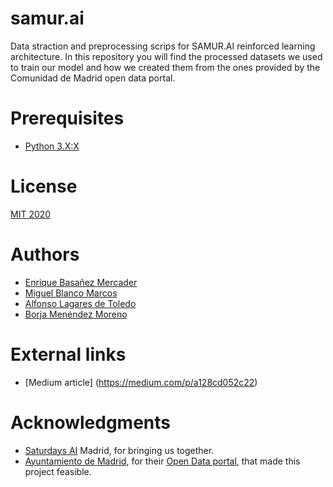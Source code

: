 
# samur.ai
Data straction and preprocessing scrips for SAMUR.AI reinforced learning architecture.
In this repository you will find the processed datasets we used to train our model and how we created them from the ones provided by the Comunidad de Madrid open data portal.

# Prerequisites
- [Python 3.X:X](https://www.python.org/downloads/)

# License
[MIT 2020](License)

# Authors
- [Enrique Basañez Mercader](https://www.linkedin.com/in/enriquebasanez/)
- [Miguel Blanco Marcos](https://www.linkedin.com/in/mblancom/)
- [Alfonso Lagares de Toledo](https://www.linkedin.com/in/alfonso-lagares-de-toledo-50757b195/)
- [Borja Menéndez Moreno](https://www.linkedin.com/in/borjamenendezmoreno)

# External links
- [Medium article] (https://medium.com/p/a128cd052c22)

# Acknowledgments
- [Saturdays AI](https://www.saturdays.ai/) Madrid, for bringing us together. 
- [Ayuntamiento de Madrid](https://www.madrid.es/portal/site/munimadrid), for their [Open Data portal](https://datos.madrid.es/portal/site/egob/), that made this project feasible.
